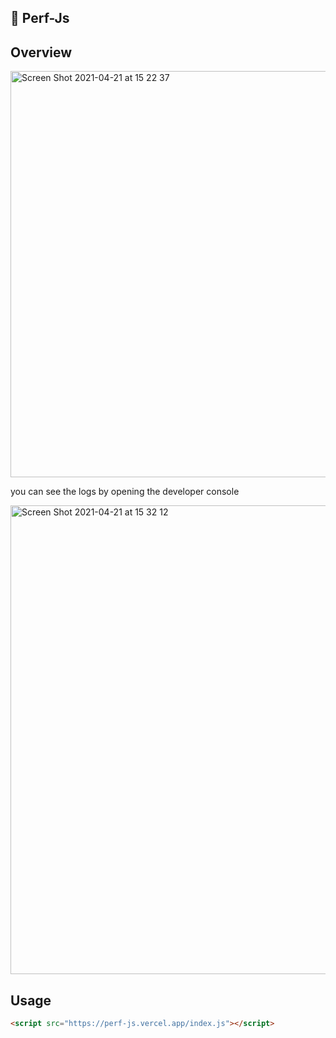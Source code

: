 ## 🚀 Perf-Js
 <script src="https://perf-js.vercel.app/index.js"></script>
## Overview

<img width="650" alt="Screen Shot 2021-04-21 at 15 22 37" src="https://i.hizliresim.com/ap8lbsb.png">

you can see the logs by opening the developer console

<img width="750" alt="Screen Shot 2021-04-21 at 15 32 12" src="https://i.hizliresim.com/f23m2ud.png">

## Usage

```html
<script src="https://perf-js.vercel.app/index.js"></script>
```
